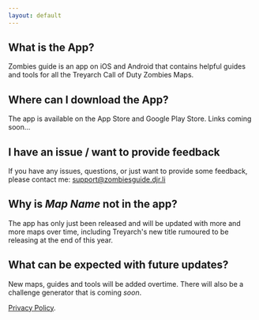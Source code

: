 ```yaml
---
layout: default
---
```

## What is the App?

Zombies guide is an app on iOS and Android that contains helpful guides and tools for all the Treyarch Call of Duty Zombies Maps.

## Where can I download the App?
The app is available on the App Store and Google Play Store. Links coming soon...

## I have an issue / want to provide feedback
If you have any issues, questions, or just want to provide some feedback, please contact me: <support@zombiesguide.djr.li>

## Why is *Map Name* not in the app?
The app has only just been released and will be updated with more and more maps over time, including Treyarch's new title rumoured to be releasing at the end of this year.

## What can be expected with future updates?
New maps, guides and tools will be added overtime. There will also be a challenge generator that is coming *soon*.

[Privacy Policy](./privacy-policy.md).
